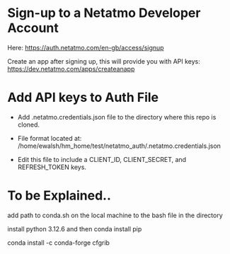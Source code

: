 # Sign-up to a Netatmo Developer Account

Here: https://auth.netatmo.com/en-gb/access/signup

Create an app after signing up, this will provide you with API keys: https://dev.netatmo.com/apps/createanapp

# Add API keys to Auth File

  - Add .netatmo.credentials.json file to the directory where this repo is cloned.

  - File format located at: /home/ewalsh/hm_home/test/netatmo_auth/.netatmo.credentials.json

  - Edit this file to include a CLIENT_ID, CLIENT_SECRET, and REFRESH_TOKEN keys.

# To be Explained..

add path to conda.sh on the local machine to the bash file in the directory

install python 3.12.6 and then conda install pip

conda install -c conda-forge cfgrib
